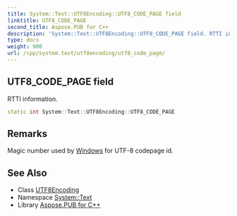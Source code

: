 ```yaml
---
title: System::Text::UTF8Encoding::UTF8_CODE_PAGE field
linktitle: UTF8_CODE_PAGE
second_title: Aspose.PUB for C++
description: 'System::Text::UTF8Encoding::UTF8_CODE_PAGE field. RTTI information in C++.'
type: docs
weight: 900
url: /cpp/system.text/utf8encoding/utf8_code_page/
---
```

## UTF8_CODE_PAGE field


RTTI information.

```cpp
static int System::Text::UTF8Encoding::UTF8_CODE_PAGE
```

## Remarks


Magic number used by [Windows](../../../system.windows/) for UTF-8 codepage id. 
## See Also

* Class [UTF8Encoding](../)
* Namespace [System::Text](../../)
* Library [Aspose.PUB for C++](../../../)
